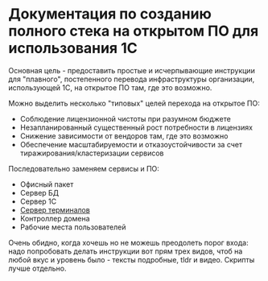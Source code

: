 # Документация по созданию полного стека на открытом ПО для использования 1С

Основная цель - предоставить простые и исчерпывающие инструкции для "плавного", постепенного перевода инфраструктуры организации, использующей 1С, на открытое ПО там, где это возможно.

Можно выделить несколько "типовых" целей перехода на открытое ПО:
- Соблюдение лицензионной чистоты при разумном бюджете
- Незапланированный существенный рост потребности в лицензиях
- Снижение зависимости от вендоров там, где это возможно
- Обеспечение масштабируемости и отказоустойчивости за счет тиражирования/кластеризации сервисов


Последовательно заменяем сервисы и ПО:
- Офисный пакет
- Сервер БД
- Сервер 1С
- [Сервер терминалов](rdp-server.md "Сервер терминалов")
- Контроллер домена
- Рабочие места пользователей

Очень обидно, когда хочешь но не можешь преодолеть порог входа: надо попробовать делать инструкции вот прям трех видов, чтоб на любой вкус и уровень было - тексты подробные, tldr и видео. Скрипты лучше отдельно.
